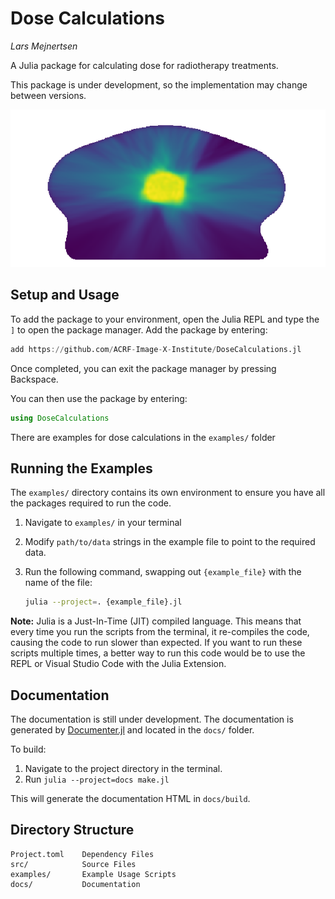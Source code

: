 # Dose Calculations

*Lars Mejnertsen*

A Julia package for calculating dose for radiotherapy treatments.

This package is under development, so the implementation may change between versions.

![dose_recon_example](docs/src/assets/dose-reconstruction.png)

## Setup and Usage

To add the package to your environment, open the Julia REPL and type the `]` to open the package manager.
Add the package by entering:

```julia
add https://github.com/ACRF-Image-X-Institute/DoseCalculations.jl
```

Once completed, you can exit the package manager by pressing Backspace.

You can then use the package by entering:

```julia
using DoseCalculations
```

There are examples for dose calculations in the `examples/` folder

## Running the Examples

The `examples/` directory contains its own environment to ensure you have all the packages required to run the code.

1. Navigate to `examples/` in your terminal

2. Modify `path/to/data` strings in the example file to point to the required data.

3. Run the following command, swapping out `{example_file}` with the name of the file:

    ```sh
    julia --project=. {example_file}.jl
    ```

**Note:** Julia is a Just-In-Time (JIT) compiled language. This means that every time you run the scripts from the terminal, it re-compiles the code, causing the code to run slower than expected. If you want to run these scripts multiple times, a better way to run this code would be to use the REPL or Visual Studio Code with the Julia Extension.

## Documentation

The documentation is still under development.
The documentation is generated by [Documenter.jl](https://juliadocs.github.io/Documenter.jl/stable/) and located in the `docs/` folder.

To build:

1. Navigate to the project directory in the terminal.
2. Run `julia --project=docs make.jl`

This will generate the documentation HTML in `docs/build`.

## Directory Structure

```
Project.toml	Dependency Files
src/			Source Files
examples/		Example Usage Scripts
docs/			Documentation
```


